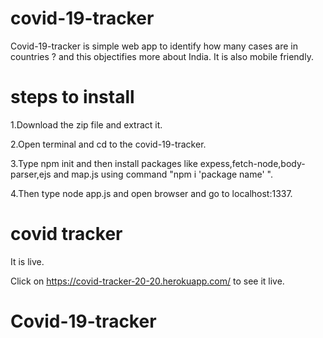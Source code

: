 # covid-19-tracker

Covid-19-tracker is simple web app to identify how many cases are in countries ? and this objectifies more about India.
It is also mobile friendly.

# steps to install

1.Download the zip file and extract it.

2.Open terminal and cd to the covid-19-tracker.

3.Type npm init and then install packages like expess,fetch-node,body-parser,ejs and map.js using command "npm i 'package name' ".

4.Then type node app.js and open browser and go to localhost:1337.

# covid tracker 

It is live.

Click on https://covid-tracker-20-20.herokuapp.com/ to see it live.

# Covid-19-tracker

